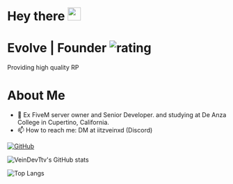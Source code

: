 <h1>
  Hey there
  <img src="https://media.giphy.com/media/hvRJCLFzcasrR4ia7z/giphy.gif" width="30px"/>
</h1>

# Evolve | Founder ![rating](https://img.shields.io/badge/rating-★★★★★-brightgreen)
Providing high quality RP




# About Me
- 🔭 Ex FiveM server owner and Senior Developer. and studying at De Anza College in Cupertino, California.
- 📫 How to reach me: DM at iitzveinxd (Discord)

[![GitHub](https://github-readme-streak-stats.herokuapp.com?user=VeinDevTtv&theme=tokyonight&date_format=M%20j%5B%2C%20Y%5D)](https://git.io/streak-stats)

![VeinDevTtv's GitHub stats](https://github-readme-stats.vercel.app/api?username=VeinDevTtv&show_icons=true&theme=tokyonight)

![Top Langs](https://github-readme-stats.vercel.app/api/top-langs/?username=VeinDevTtv&hide_progress=true)
